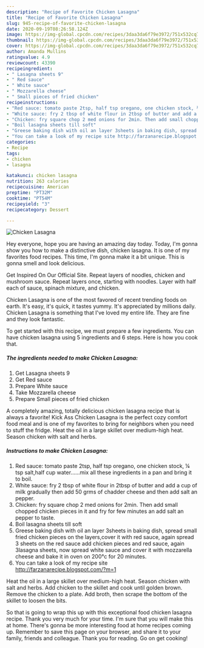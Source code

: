 ```yaml
---
description: "Recipe of Favorite Chicken Lasagna"
title: "Recipe of Favorite Chicken Lasagna"
slug: 945-recipe-of-favorite-chicken-lasagna
date: 2020-09-19T08:26:58.124Z
image: https://img-global.cpcdn.com/recipes/3daa3da6f79e3972/751x532cq70/chicken-lasagna-recipe-main-photo.jpg
thumbnail: https://img-global.cpcdn.com/recipes/3daa3da6f79e3972/751x532cq70/chicken-lasagna-recipe-main-photo.jpg
cover: https://img-global.cpcdn.com/recipes/3daa3da6f79e3972/751x532cq70/chicken-lasagna-recipe-main-photo.jpg
author: Amanda Mullins
ratingvalue: 4.9
reviewcount: 43390
recipeingredient:
- " Lasagna sheets 9"
- " Red sauce"
- " White sauce"
- " Mozzarella cheese"
- " Small pieces of fried chicken"
recipeinstructions:
- "Red sauce: tomato paste 2tsp, half tsp oregano, one chicken stock, ¼ tsp salt,half cup water......mix all these ingredients in a pan and bring it to boil."
- "White sauce: fry 2 tbsp of white flour in 2tbsp of butter and add a cup of milk gradually then add 50 grms of chadder cheese and then add salt an pepper."
- "Chicken: fry square chop 2 med onions for 2min. Then add small chopped chicken pieces in it and fry for few minutes an add salt an pepper to taste."
- "Boil lasagna sheets till soft"
- "Greese baking dish with oil an layer 3sheets in baking dish, spread small fried chicken pieces on the layers,cover it with red sauce, again spread 3 sheets on the red sauce add chicken pieces and red sauce, again 3lasagna sheets, now spread white sauce and cover it with mozzarella cheese and bake it in oven on 200°c for 20 minutes."
- "You can take a look of my recipe site http://farzanarecipe.blogspot.com/?m=1"
categories:
- Recipe
tags:
- chicken
- lasagna

katakunci: chicken lasagna 
nutrition: 263 calories
recipecuisine: American
preptime: "PT32M"
cooktime: "PT54M"
recipeyield: "3"
recipecategory: Dessert

---
```



![Chicken Lasagna](https://img-global.cpcdn.com/recipes/3daa3da6f79e3972/751x532cq70/chicken-lasagna-recipe-main-photo.jpg)

Hey everyone, hope you are having an amazing day today. Today, I'm gonna show you how to make a distinctive dish, chicken lasagna. It is one of my favorites food recipes. This time, I'm gonna make it a bit unique. This is gonna smell and look delicious.

Get Inspired On Our Official Site. Repeat layers of noodles, chicken and mushroom sauce. Repeat layers once, starting with noodles. Layer with half each of sauce, spinach mixture, and chicken.

Chicken Lasagna is one of the most favored of recent trending foods on earth. It's easy, it's quick, it tastes yummy. It's appreciated by millions daily. Chicken Lasagna is something that I've loved my entire life. They are fine and they look fantastic.


To get started with this recipe, we must prepare a few ingredients. You can have chicken lasagna using 5 ingredients and 6 steps. Here is how you cook that.

<!--inarticleads1-->

##### The ingredients needed to make Chicken Lasagna:

1. Get  Lasagna sheets 9
1. Get  Red sauce
1. Prepare  White sauce
1. Take  Mozzarella cheese
1. Prepare  Small pieces of fried chicken


A completely amazing, totally delicious chicken lasagna recipe that is always a favorite! Kick Ass Chicken Lasagna is the perfect cozy comfort food meal and is one of my favorites to bring for neighbors when you need to stuff the fridge. Heat the oil in a large skillet over medium-high heat. Season chicken with salt and herbs. 

<!--inarticleads2-->

##### Instructions to make Chicken Lasagna:

1. Red sauce: tomato paste 2tsp, half tsp oregano, one chicken stock, ¼ tsp salt,half cup water......mix all these ingredients in a pan and bring it to boil.
1. White sauce: fry 2 tbsp of white flour in 2tbsp of butter and add a cup of milk gradually then add 50 grms of chadder cheese and then add salt an pepper.
1. Chicken: fry square chop 2 med onions for 2min. Then add small chopped chicken pieces in it and fry for few minutes an add salt an pepper to taste.
1. Boil lasagna sheets till soft
1. Greese baking dish with oil an layer 3sheets in baking dish, spread small fried chicken pieces on the layers,cover it with red sauce, again spread 3 sheets on the red sauce add chicken pieces and red sauce, again 3lasagna sheets, now spread white sauce and cover it with mozzarella cheese and bake it in oven on 200°c for 20 minutes.
1. You can take a look of my recipe site http://farzanarecipe.blogspot.com/?m=1


Heat the oil in a large skillet over medium-high heat. Season chicken with salt and herbs. Add chicken to the skillet and cook until golden brown. Remove the chicken to a plate. Add broth, then scrape the bottom of the skillet to loosen the bits. 

So that is going to wrap this up with this exceptional food chicken lasagna recipe. Thank you very much for your time. I'm sure that you will make this at home. There's gonna be more interesting food at home recipes coming up. Remember to save this page on your browser, and share it to your family, friends and colleague. Thank you for reading. Go on get cooking!
